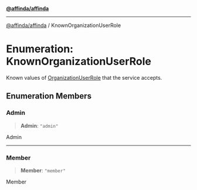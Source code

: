 [**@affinda/affinda**](../README.md)

***

[@affinda/affinda](../globals.md) / KnownOrganizationUserRole

# Enumeration: KnownOrganizationUserRole

Known values of [OrganizationUserRole](../type-aliases/OrganizationUserRole.md) that the service accepts.

## Enumeration Members

### Admin

> **Admin**: `"admin"`

Admin

***

### Member

> **Member**: `"member"`

Member
